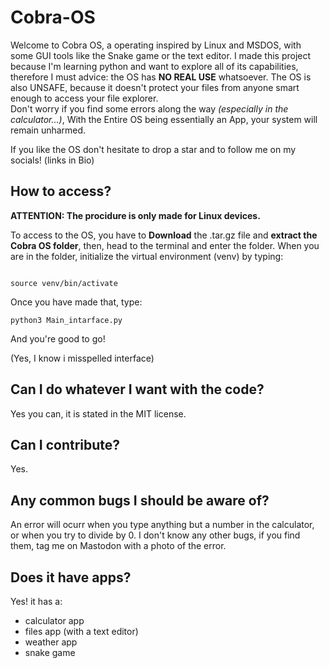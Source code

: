 # Cobra-OS
Welcome to Cobra OS, a operating inspired by Linux and MSDOS, with some GUI tools like the Snake game or the text editor.
I made this project because I'm learning python and want to explore all of its capabilities, therefore I must advice: the OS has **NO REAL USE** whatsoever.
The OS is also  UNSAFE, because it doesn't protect your files from anyone smart enough to access your file explorer.  
Don't worry if you find some errors along the way *(especially in the calculator...)*, With the Entire OS being essentially an App, your system will remain unharmed.

If you like the OS don't hesitate to drop a star and to follow me on my socials! (links in Bio)



## How to access?
**ATTENTION: The procidure is only made for Linux devices.**

To access to the OS, you have to **Download** the .tar.gz file and **extract the Cobra OS folder**, then, head to the terminal and enter the folder. When you are in the folder,
initialize the virtual environment (venv) by typing:

```

source venv/bin/activate

```
Once you have made that, type:

```
python3 Main_intarface.py
```
And you're good to go!

(Yes, I know i misspelled interface)

## Can I do whatever I want with the code?
Yes you can, it is stated in the MIT license.

## Can I contribute?
Yes. 

## Any common bugs I should be aware of?
An error will ocurr when you type anything but a number in the calculator, or when you try to divide by 0.
I don't know any other bugs, if you find them, tag me on Mastodon with a photo of the error.

## Does it have apps?
Yes! it has a:
-  calculator app
-  files app (with a text editor)
-  weather app
-  snake game






